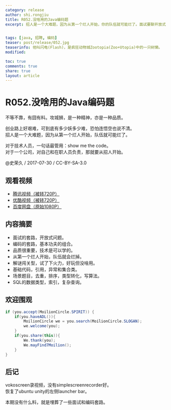 ```yaml
---
category: release
author: shi.rongjiu
title: R052.没啥用的Java编码题
excerpt: 招人是一个大难题，因为从第一个烂人开始，你的队伍就可能烂了。面试要聊开放式问题，编码注重看基本功和细节。


tags: [java, 招聘, 编码]
teaser: post/release/052.jpg
teaserinfo: 他叫闪电(Flash)，是疯狂动物城Zootopia(Zoo+Utopia)中的一只树懒。
modified: 

toc: true
comments: true
share: true
layout: article
---
```


# R052.没啥用的Java编码题

不等不靠，有囧有料。攻城狮，是一种精神，亦是一种品质。  

创业路上好艰难，可到底有多少妖多少难，恐怕连悟空也说不清。  
招人是一个大难题，因为从第一个烂人开始，队伍就可能烂了。

对于技术人员，一句话最管用：show me the code。  
对于一个公司，对自己和在职人员负责，那就要从招人开始。

@史荣久 / 2017-07-30 / CC-BY-SA-3.0  

## 观看视频

  * [腾讯视频（被转720P）](http://v.qq.com/x/page/c0531gh1pzk.html)
  * [优酷视频（被转720P）](http://v.youku.com/v_show/id_XMjkzNTYwOTY0OA==.html)
  * [百度网盘（原始1080P）](http://pan.baidu.com/s/1pKGod9x)

## 内容摘要 

  * 面试的套路，开放式问题。
  * 编码的套路，基本功夫的组合。
  * 品质很重要，技术是可以学的。
  * 从第一个烂人开始，队伍就会烂掉。
  * 解谜闯关型，试了下火力，好玩但没啥用。
  * 基础代码，引用，异常和集合类。
  * 场景题目，去重，排序，类型转化，写算法。
  * SQL的数据类型，索引，复杂查询。


## 欢迎围观

``` java
if (you.accept(MoilionCircle.SPIRIT)) {
    if(you.haveADL()){
        MoilionCircle we = you.search(MoilionCircle.SLOGAN);
        we.welcome(you);
    }
    if(you.share(this)){
        We.thank(you);
        We.mayFind7Moilion();
    }
}
```

## 后记

vokoscreen录视频，没有simplescreenrecorder好。  
恢复了ubuntu unity的左侧launcher bar。

本期没有什么料，就是埋葬了一些面试和编码套路。